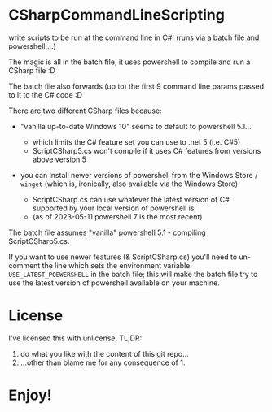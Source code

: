 # CSharpCommandLineScripting
write scripts to be run at the command line in C#! (runs via a batch file and powershell....)

The magic is all in the batch file, it uses powershell to compile and run a CSharp file :D

The batch file also forwards (up to) the first 9 command line params passed to it to the C# code :D

There are two different CSharp files because:

- "vanilla up-to-date Windows 10" seems to default to powershell 5.1...
  - which limits the C# feature set you can use to .net 5 (i.e. C#5)
  - ScriptCSharp5.cs won't compile if it uses C# features from versions above version 5

- you can install newer versions of powershell from the Windows Store / `winget` (which is, ironically, also available via the Windows Store)
  - ScriptCSharp.cs can use whatever the latest version of C# supported by your local version of powershell is
  - (as of 2023-05-11 powershell 7 is the most recent)

The batch file assumes "vanilla" powershell 5.1 - compiling ScriptCSharp5.cs.

If you want to use newer features (& ScriptCSharp.cs) you'll need to un-comment the line which sets the environment variable `USE_LATEST_POEWERSHELL` in the batch file; this will make the batch file try to use the latest version of powershell available on your machine.

# License
I've licensed this with unlicense, TL;DR: 
1. do what you like with the content of this git repo...
2. ...other than blame me for any consequence of 1.

# Enjoy!
